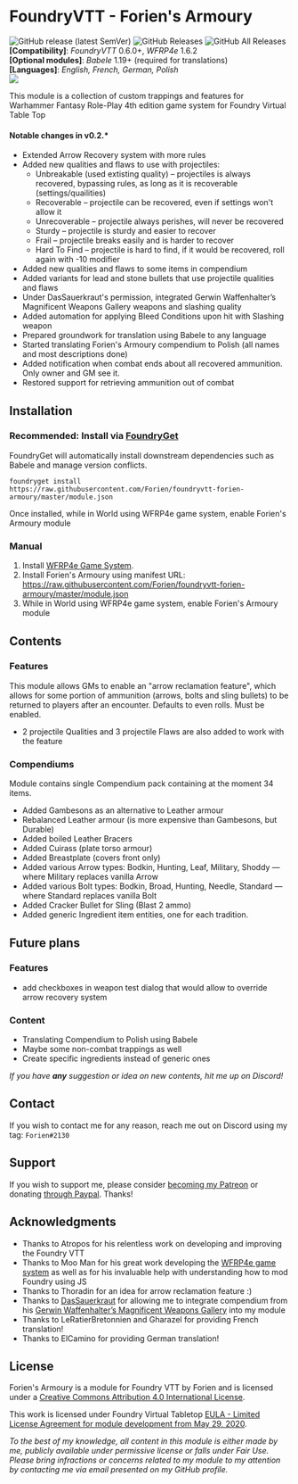 # FoundryVTT - Forien's Armoury
![GitHub release (latest SemVer)](https://img.shields.io/github/v/release/forien/foundryvtt-forien-armoury?style=for-the-badge) 
![GitHub Releases](https://img.shields.io/github/downloads/Forien/foundryvtt-forien-armoury/latest/total?style=for-the-badge)
![GitHub All Releases](https://img.shields.io/github/downloads/Forien/foundryvtt-forien-armoury/total?style=for-the-badge&label=Downloads+total)  
**[Compatibility]**: *FoundryVTT* 0.6.0+, *WFRP4e* 1.6.2   
**[Optional modules]**: *Babele* 1.19+ (required for translations)  
**[Languages]**: *English, French, German, Polish*  
[![](https://img.shields.io/badge/FoundryGet-compatible-success)](https://github.com/cswendrowski/foundryget)

This module is a collection of custom trappings and features for Warhammer Fantasy Role-Play 4th edition game system for Foundry Virtual Table Top

#### Notable changes in v0.2.*
* Extended Arrow Recovery system with more rules
* Added new qualities and flaws to use with projectiles:
  * Unbreakable (used extisting quality) – projectiles is always recovered, bypassing rules, as long as it is recoverable (settings/quailities)
  * Recoverable – projectile can be recovered, even if settings won't allow it
  * Unrecoverable – projectile always perishes, will never be recovered
  * Sturdy – projectile is sturdy and easier to recover
  * Frail – projectile breaks easily and is harder to recover
  * Hard To Find – projectile is hard to find, if it would be recovered, roll again with -10 modifier
* Added new qualities and flaws to some items in compendium
* Added variants for lead and stone bullets that use projectile qualities and flaws
* Under DasSauerkraut's permission, integrated Gerwin Waffenhalter’s Magnificent Weapons Gallery weapons and slashing quality 
* Added automation for applying Bleed Conditions upon hit with Slashing weapon
* Prepared groundwork for translation using Babele to any language
* Started translating Forien's Armoury compendium to Polish (all names and most descriptions done)
* Added notification when combat ends about all recovered ammunition. Only owner and GM see it. 
* Restored support for retrieving ammunition out of combat 


## Installation

### Recommended: Install via [FoundryGet](https://github.com/cswendrowski/foundryget)

FoundryGet will automatically install downstream dependencies such as Babele and manage version conflicts.

```
foundryget install https://raw.githubusercontent.com/Forien/foundryvtt-forien-armoury/master/module.json
```

Once installed, while in World using WFRP4e game system, enable Forien's Armoury module

### Manual

1. Install [WFRP4e Game System](https://github.com/CatoThe1stElder/WFRP-4th-Edition-FoundryVTT).
2. Install Forien's Armoury using manifest URL: https://raw.githubusercontent.com/Forien/foundryvtt-forien-armoury/master/module.json
3. While in World using WFRP4e game system, enable Forien's Armoury module


## Contents
### Features
This module allows GMs to enable an "arrow reclamation feature", which allows for some portion of ammunition (arrows, bolts and sling bullets) to be returned to players after an encounter. Defaults to even rolls. Must be enabled.

* 2 projectile Qualities and 3 projectile Flaws are also added to work with the feature


### Compendiums
Module contains single Compendium pack containing at the moment 34 items.

* Added Gambesons as an alternative to Leather armour
* Rebalanced Leather armour (is more expensive than Gambesons, but Durable)
* Added boiled Leather Bracers
* Added Cuirass (plate torso armour)
* Added Breastplate (covers front only)
* Added various Arrow types: Bodkin, Hunting, Leaf, Military, Shoddy — where Military replaces vanilla Arrow
* Added various Bolt types: Bodkin, Broad, Hunting, Needle, Standard — where Standard replaces vanilla Bolt
* Added Cracker Bullet for Sling (Blast 2 ammo)
* Added generic Ingredient item entities, one for each tradition.


## Future plans

### Features
* add checkboxes in weapon test dialog that would allow to override arrow recovery system

### Content
* Translating Compendium to Polish using Babele
* Maybe some non-combat trappings as well
* Create specific ingredients instead of generic ones

*If you have **any** suggestion or idea on new contents, hit me up on Discord!*


## Contact

If you wish to contact me for any reason, reach me out on Discord using my tag: `Forien#2130`

## Support

If you wish to support me, please consider [becoming my Patreon](https://www.patreon.com/forien) or donating [through Paypal](https://www.paypal.com/cgi-bin/webscr?cmd=_s-xclick&hosted_button_id=6P2RRX7HVEMV2&source=url). Thanks!


## Acknowledgments

* Thanks to Atropos for his relentless work on developing and improving the Foundry VTT
* Thanks to Moo Man for his great work developing the [WFRP4e game system](https://github.com/moo-man/WFRP4e-FoundryVTT) as well as for his invaluable help with understanding how to mod Foundry using JS
* Thanks to Thoradin for an idea for arrow reclamation feature :)
* Thanks to [DasSauerkraut](https://github.com/DasSauerkraut) for allowing me to integrate compendium from his [Gerwin Waffenhalter’s Magnificent Weapons Gallery](https://github.com/DasSauerkraut/wfrp-gwmwg) into my module
* Thanks to LeRatierBretonnien and Gharazel for providing French translation! 
* Thanks to ElCamino for providing German translation!


## License

Forien's Armoury is a module for Foundry VTT by Forien and is licensed under a [Creative Commons Attribution 4.0 International License](http://creativecommons.org/licenses/by/4.0/).

This work is licensed under Foundry Virtual Tabletop [EULA - Limited License Agreement for module development from May 29, 2020](https://foundryvtt.com/article/license/).

_To the best of my knowledge, all content in this module is either made by me, publicly available under permissive license or falls under Fair Use. Please bring infractions or concerns related to my module to my attention by contacting me via email presented on my GitHub profile._ 
